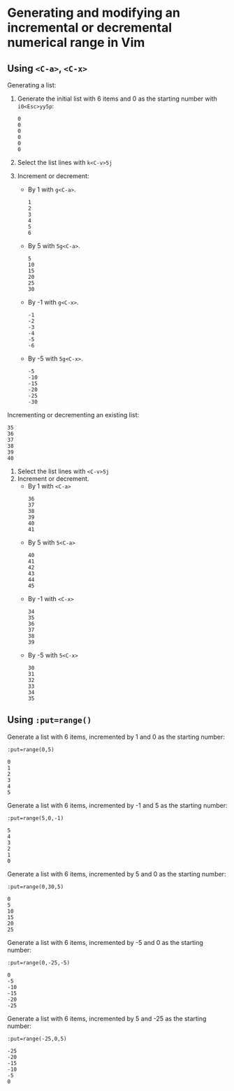 # Generating and modifying an incremental or decremental numerical range in Vim

## Using `<C-a>`, `<C-x>`

Generating a list:

1. Generate the initial list with 6 items and 0 as the starting number with `i0<Esc>yy5p`:

    ```
    0
    0
    0
    0
    0
    0
    ```

1. Select the list lines with `k<C-v>5j`
1. Increment or decrement:
    - By 1 with `g<C-a>`.
        ```
        1
        2
        3
        4
        5
        6
        ```
    - By 5 with `5g<C-a>`.
        ```
        5
        10
        15
        20
        25
        30
        ```
    - By -1 with `g<C-x>`.
        ```
        -1
        -2
        -3
        -4
        -5
        -6
        ```
    - By -5 with `5g<C-x>`.
        ```
        -5
        -10
        -15
        -20
        -25
        -30
        ```

Incrementing or decrementing an existing list:

```
35
36
37
38
39
40
```

1. Select the list lines with `<C-v>5j`
1. Increment or decrement.
    - By 1 with `<C-a>`
        ```
        36
        37
        38
        39
        40
        41
        ```
    - By 5 with `5<C-a>`
        ```
        40
        41
        42
        43
        44
        45
        ```
    - By -1 with `<C-x>`
        ```
        34
        35
        36
        37
        38
        39
        ```
    - By -5 with `5<C-x>`
        ```
        30
        31
        32
        33
        34
        35
        ```

## Using `:put=range()`

Generate a list with 6 items, incremented by 1 and 0 as the starting number:

```vim
:put=range(0,5)
```

```
0
1
2
3
4
5
```

Generate a list with 6 items, incremented by -1 and 5 as the starting number:

```vim
:put=range(5,0,-1)
```

```
5
4
3
2
1
0
```

Generate a list with 6 items, incremented by 5 and 0 as the starting number:

```vim
:put=range(0,30,5)
```

```
0
5
10
15
20
25
```

Generate a list with 6 items, incremented by -5 and 0 as the starting number:

```vim
:put=range(0,-25,-5)
```

```
0
-5
-10
-15
-20
-25
```

Generate a list with 6 items, incremented by 5 and -25 as the starting number:

```vim
:put=range(-25,0,5)
```

```
-25
-20
-15
-10
-5
0
```
